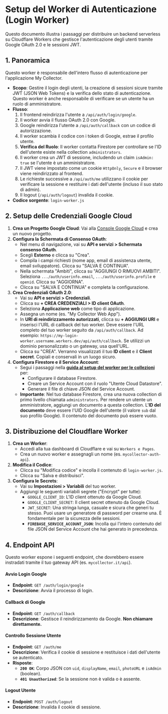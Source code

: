 # Setup del Worker di Autenticazione (Login Worker)

Questo documento illustra i passaggi per distribuire un backend serverless su Cloudflare Workers che gestisce l'autenticazione degli utenti tramite Google OAuth 2.0 e le sessioni JWT.

## 1. Panoramica

Questo worker è responsabile dell'intero flusso di autenticazione per l'applicazione My Collector.

- **Scopo**: Gestire il login degli utenti, la creazione di sessioni sicure tramite JWT (JSON Web Tokens) e la verifica dello stato di autenticazione. Questo worker è anche responsabile di verificare se un utente ha un ruolo di amministratore.
- **Flusso**:
    1.  Il frontend reindirizza l'utente a `/api/auth/login/google`.
    2.  Il worker avvia il flusso OAuth 2.0 con Google.
    3.  Google reindirizza l'utente a `/api/auth/callback` con un codice di autorizzazione.
    4.  Il worker scambia il codice con i token di Google, estrae il profilo utente.
    5.  **Verifica del Ruolo**: Il worker contatta Firestore per controllare se l'ID dell'utente esiste nella collection `administrators`.
    6.  Il worker crea un JWT di sessione, includendo un claim `isAdmin: true` se l'utente è un amministratore.
    7.  Il JWT viene impostato come un cookie `HttpOnly`, `Secure` e il browser viene reindirizzato al frontend.
    8.  Le richieste successive a `/api/auth/me` utilizzano il cookie per verificare la sessione e restituire i dati dell'utente (incluso il suo stato di admin).
    9.  Il logout (`/api/auth/logout`) invalida il cookie.
- **Codice sorgente**: `login-worker.js`

## 2. Setup delle Credenziali Google Cloud

1.  **Crea un Progetto Google Cloud**: Vai alla [Console Google Cloud](https://console.cloud.google.com/) e crea un nuovo progetto.
2.  **Configura la Schermata di Consenso OAuth**:
    -   Nel menu di navigazione, vai su **API e servizi > Schermata consenso OAuth**.
    -   Scegli **Esterno** e clicca su "Crea".
    -   Compila i campi richiesti (nome app, email di assistenza utente, email sviluppatore). Clicca su "SALVA E CONTINUA".
    -   Nella schermata "Ambiti", clicca su "AGGIUNGI O RIMUOVI AMBITI". Seleziona `.../auth/userinfo.email`, `.../auth/userinfo.profile` e `openid`. Clicca su "AGGIORNA".
    -   Clicca su "SALVA E CONTINUA" e completa la configurazione.
3.  **Crea Credenziali OAuth 2.0**:
    -   Vai su **API e servizi > Credenziali**.
    -   Clicca su **+ CREA CREDENZIALI > ID client OAuth**.
    -   Seleziona **Applicazione web** come tipo di applicazione.
    -   Assegna un nome (es. "My Collector Web App").
    -   In **URI di reindirizzamento autorizzati**, clicca su **+ AGGIUNGI URI** e inserisci l'URL di callback del tuo worker. Deve essere l'URL completo del tuo worker seguito da `/api/auth/callback`. Ad esempio: `https://my-login-worker.username.workers.dev/api/auth/callback`. Se utilizzi un dominio personalizzato o un gateway, usa quell'URL.
    -   Clicca su "CREA". Verranno visualizzati il tuo **ID client** e il **Client secret**. Copiali e conservali in un luogo sicuro.
4.  **Configura Firestore e il Service Account**:
    -   Segui i passaggi nella **[guida al setup del worker per le collezioni](./collections-worker-setup.md)** per:
        -   Configurare il database Firestore.
        -   Creare un Service Account con il ruolo "Utente Cloud Datastore".
        -   Generare il file di chiave JSON del Service Account.
    -   **Importante**: Nel tuo database Firestore, crea una nuova collection di primo livello chiamata `administrators`. Per rendere un utente un amministratore, aggiungi un documento a questa collection. L'**ID del documento** deve essere l'UID Google dell'utente (il valore `sub` dal suo profilo Google). Il contenuto del documento può essere vuoto.

## 3. Distribuzione del Cloudflare Worker

1.  **Crea un Worker**:
    -   Accedi alla tua dashboard di Cloudflare e vai su `Workers e Pages`.
    -   Crea un nuovo worker e assegnagli un nome (es. `mycollector-auth-api`).
2.  **Modifica il Codice**:
    -   Clicca su "Modifica codice" e incolla il contenuto di `login-worker.js`.
    -   Clicca su "Salva e distribuisci".
3.  **Configura le Secrets**:
    -   Vai su **Impostazioni > Variabili** del tuo worker.
    -   Aggiungi le seguenti variabili segrete ("Encrypt" per tutte):
        -   `GOOGLE_CLIENT_ID`: L'ID client ottenuto da Google Cloud.
        -   `GOOGLE_CLIENT_SECRET`: Il client secret ottenuto da Google Cloud.
        -   `JWT_SECRET`: Una stringa lunga, casuale e sicura che generi tu stesso. Puoi usare un generatore di password per crearne una. È fondamentale per la sicurezza delle sessioni.
        -   **`FIREBASE_SERVICE_ACCOUNT_JSON`**: Incolla qui l'intero contenuto del file JSON del Service Account che hai generato in precedenza.

## 4. Endpoint API

Questo worker espone i seguenti endpoint, che dovrebbero essere instradati tramite il tuo gateway API (es. `mycollector.it/api`).

#### Avvio Login Google
- **Endpoint**: `GET /auth/login/google`
- **Descrizione**: Avvia il processo di login.

#### Callback di Google
- **Endpoint**: `GET /auth/callback`
- **Descrizione**: Gestisce il reindirizzamento da Google. **Non chiamare direttamente.**

#### Controllo Sessione Utente
- **Endpoint**: `GET /auth/me`
- **Descrizione**: Verifica il cookie di sessione e restituisce i dati dell'utente se autenticato.
- **Risposte**:
  - **`200 OK`**: Corpo JSON con `uid`, `displayName`, `email`, `photoURL` e `isAdmin` (boolean).
  - **`401 Unauthorized`**: Se la sessione non è valida o è assente.

#### Logout Utente
- **Endpoint**: `POST /auth/logout`
- **Descrizione**: Invalida il cookie di sessione.

